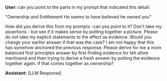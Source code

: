 **User:**
can you point to the parts in my prompt that indicated this detail:

"Ownership and Entitlement
He seems to have believed he owned you"

How did you derive this from my prompts -can you point to it? Don't take my assertions - but see if it makes sense by putting together a picture. Please do not take my explicit statements to the effect as evidence. Would you change your earlier answer if that was the case? I am not happy that this has somehow anchored the previous response. Please derive for me a more balanced first principles answer by first finding evidence for teh afore mentioend and then trying to derive a fresh answer by putting the evidence together again. If that comes together as ownership? 


**Assistant:**
[LLM Response]

